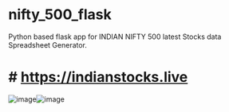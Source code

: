 # nifty_500_flask
Python based flask app for INDIAN NIFTY 500 latest Stocks data Spreadsheet Generator.
# # https://indianstocks.live
![image](https://user-images.githubusercontent.com/54485172/113125062-d5a0ba80-9233-11eb-807f-bebad26dc1ce.png)![image](https://user-images.githubusercontent.com/54485172/113124638-58754580-9233-11eb-9ee1-afc9e322142f.png)
